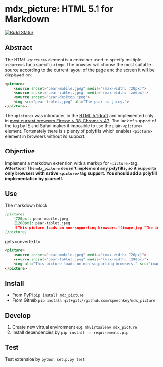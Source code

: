 mdx_picture: HTML 5.1 <picture> for Markdown
============================================

[![Build Status](https://travis-ci.org/speechkey/mdx_picture.svg)](https://travis-ci.org/speechkey/mdx_picture)

## Abstract

The HTML `<picture>` element is a container used to specify multiple `<source>`s for a specific `<img>`. The browser will choose the most suitable source according to the current layout of the page and the screen it will be displayed on:

```html
<picture>
	<source srcset="pear-mobile.jpeg" media="(max-width: 720px)">
	<source srcset="pear-tablet.jpeg" media="(max-width: 1280px)">
	<source srcset="pear-desktop.jpeg">
	<img src="pear-tablet.jpeg" alt="The pear is juicy.">
</picture>
```

The `<picture>` was introduced in the [HTML 5.1 draft](http://www.w3.org/html/wg/drafts/html/master/semantics.html#the-picture-element) and implemented only in [most current browsers Firefox > 38, Chrome > 43](http://caniuse.com/#feat=picture). The lack of support of the tag by IE and Safari makes it imposible to use the plain `<picture>` element. Fortunately there is a plenty of polyfills which enables `<picture>` element in browsers without its support.

## Objective

Implement a markdown extension with a markup for `<picture>` tag. **Attention! The `mdx_picture` doesn't implement any polyfills, so it supports only browsers with native `<picture>` tag support. You should add a polyfill implementation by yourself.**

## Use

The markdown block

```markdown
[picture]
	[720px]: pear-mobile.jpeg
	[1280px]: pear-tablet.jpeg
	![This picture loads on non-supporting browsers.](image.jpg "The image title")
[/picture]
```
gets converted to

```html
<picture>
	<source srcset="pear-mobile.jpeg" media="(max-width: 720px)">
	<source srcset="pear-tablet.jpeg" media="(max-width: 1280px)">
	<img alt="This picture loads on non-supporting browsers." src="image.jpg" title="The image title" />
</picture>
```

## Install

- From PyPi `pip install mdx_picture`
- From Github `pip install git+git://github.com/speechkey/mdx_picture`

## Develop

1. Create new virtual environment e.g. `mkvirtualenv mdx_picture`
2. Install dependencies by `pip install -r requirements.pip`

## Test

Test extension by `python setup.py test`